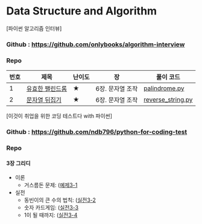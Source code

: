 # Data Structure and Algorithm

[파이썬 알고리즘 인터뷰] 

### Github : https://github.com/onlybooks/algorithm-interview

### Repo

| 번호 | 제목 | 난이도 | 장 | 풀이 코드 |
| --- | --- | ---- | - | --- |
| 1 | [유효한 팰린드롬](https://leetcode.com/problems/valid-palindrome/) | ★ | 6장. 문자열 조작 | [palindrome.py](com/huni/algorithm_interview/chap06/palindrome.py)|
| 2 | [문자열 뒤집기](https://leetcode.com/problems/reverse-string/) | ★ | 6장. 문자열 조작 | [reverse_string.py](com/huni/algorithm_interview/chap06/palindrome.py/reverse_string.py)|



[이것이 취업을 위한 코딩 테스트다 with 파이썬]

### Github : https://github.com/ndb796/python-for-coding-test

### Repo


#### 3장 그리디

* 이론
    * 거스름돈 문제: ([예제3-1](com/huni/dongbins/chap03/sample3_1.py) 
* 실전
    * 동빈이의 큰 수의 법칙: ([실전3-2](com/huni/dongbins/chap03/problem3_2.py)
    * 숫자 카드게임: ([실전3-3](com/huni/dongbins/chap03/problem3_3.py) 
    * 1이 될 때까지: ([실전3-4](com/huni/dongbins/chap03/problem3_4.py) 




